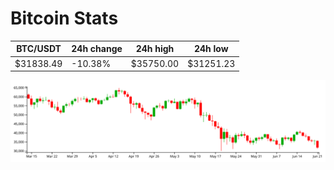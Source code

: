 # Bitcoin Stats

BTC/USDT|24h change|24h high|24h low|
|---|---|---|---|
|$31838.49|-10.38%|$35750.00|$31251.23|

<img src="./chart.svg">
